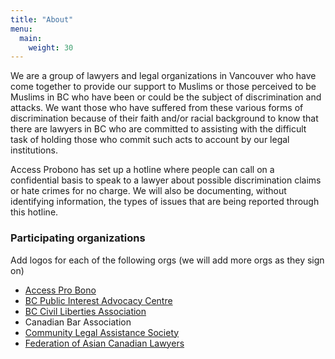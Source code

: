 ```yaml
---
title: "About"
menu:
  main:
    weight: 30
---
```


We are a group of lawyers and legal organizations in Vancouver who have come together to provide our support to Muslims or those perceived to be Muslims in BC who have been or could be the subject of discrimination and attacks. We want those who have suffered from these various forms of discrimination because of their faith and/or racial background to know that there are lawyers in BC who are committed to assisting with the difficult task of holding those who commit such acts to account by our legal institutions. 

Access Probono has set up a hotline where people can call on a confidential basis to speak to a lawyer about possible discrimination claims or hate crimes for no charge. We will also be documenting, without identifying information, the types of issues that are being reported through this hotline. 

### Participating organizations
Add logos for each of the following orgs (we will add more orgs as they sign on)
- [Access Pro Bono](http://www.accessprobono.ca/)
- [BC Public Interest Advocacy Centre](http://www.bcpiac.com)
- [BC Civil Liberties Association](http://www.bccla.org)
- Canadian Bar Association
- [Community Legal Assistance Society](http://www.clasbc.net)
- [Federation of Asian Canadian Lawyers](http://http://facl.ca)
